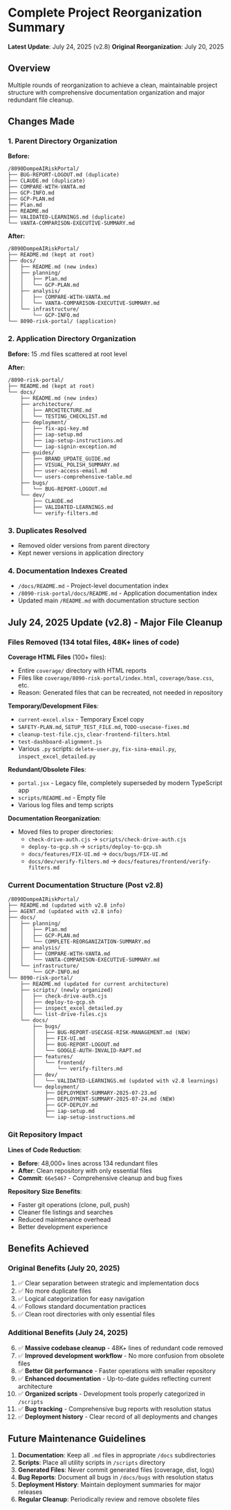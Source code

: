 # Complete Project Reorganization Summary

**Latest Update**: July 24, 2025 (v2.8)
**Original Reorganization**: July 20, 2025

## Overview
Multiple rounds of reorganization to achieve a clean, maintainable project structure with comprehensive documentation organization and major redundant file cleanup.

## Changes Made

### 1. Parent Directory Organization
**Before:**
```
/8090DompeAIRiskPortal/
├── BUG-REPORT-LOGOUT.md (duplicate)
├── CLAUDE.md (duplicate)
├── COMPARE-WITH-VANTA.md
├── GCP-INFO.md
├── GCP-PLAN.md
├── Plan.md
├── README.md
├── VALIDATED-LEARNINGS.md (duplicate)
└── VANTA-COMPARISON-EXECUTIVE-SUMMARY.md
```

**After:**
```
/8090DompeAIRiskPortal/
├── README.md (kept at root)
├── docs/
│   ├── README.md (new index)
│   ├── planning/
│   │   ├── Plan.md
│   │   └── GCP-PLAN.md
│   ├── analysis/
│   │   ├── COMPARE-WITH-VANTA.md
│   │   └── VANTA-COMPARISON-EXECUTIVE-SUMMARY.md
│   └── infrastructure/
│       └── GCP-INFO.md
└── 8090-risk-portal/ (application)
```

### 2. Application Directory Organization
**Before:** 15 .md files scattered at root level

**After:**
```
/8090-risk-portal/
├── README.md (kept at root)
└── docs/
    ├── README.md (new index)
    ├── architecture/
    │   ├── ARCHITECTURE.md
    │   └── TESTING_CHECKLIST.md
    ├── deployment/
    │   ├── fix-api-key.md
    │   ├── iap-setup.md
    │   ├── iap-setup-instructions.md
    │   └── iap-signin-exception.md
    ├── guides/
    │   ├── BRAND_UPDATE_GUIDE.md
    │   ├── VISUAL_POLISH_SUMMARY.md
    │   ├── user-access-email.md
    │   └── users-comprehensive-table.md
    ├── bugs/
    │   └── BUG-REPORT-LOGOUT.md
    └── dev/
        ├── CLAUDE.md
        ├── VALIDATED-LEARNINGS.md
        └── verify-filters.md
```

### 3. Duplicates Resolved
- Removed older versions from parent directory
- Kept newer versions in application directory

### 4. Documentation Indexes Created
- `/docs/README.md` - Project-level documentation index
- `/8090-risk-portal/docs/README.md` - Application documentation index
- Updated main `/README.md` with documentation structure section

## July 24, 2025 Update (v2.8) - Major File Cleanup

### Files Removed (134 total files, 48K+ lines of code)

**Coverage HTML Files** (100+ files):
- Entire `coverage/` directory with HTML reports
- Files like `coverage/8090-risk-portal/index.html`, `coverage/base.css`, etc.
- Reason: Generated files that can be recreated, not needed in repository

**Temporary/Development Files**:
- `current-excel.xlsx` - Temporary Excel copy
- `SAFETY-PLAN.md`, `SETUP_TEST_FILE.md`, `TODO-usecase-fixes.md`
- `cleanup-test-file.cjs`, `clear-frontend-filters.html`
- `test-dashboard-alignment.js`
- Various `.py` scripts: `delete-user.py`, `fix-sina-email.py`, `inspect_excel_detailed.py`

**Redundant/Obsolete Files**:
- `portal.jsx` - Legacy file, completely superseded by modern TypeScript app
- `scripts/README.md` - Empty file
- Various log files and temp scripts

**Documentation Reorganization**:
- Moved files to proper directories:
  - `check-drive-auth.cjs` → `scripts/check-drive-auth.cjs`
  - `deploy-to-gcp.sh` → `scripts/deploy-to-gcp.sh`
  - `docs/features/FIX-UI.md` → `docs/bugs/FIX-UI.md`
  - `docs/dev/verify-filters.md` → `docs/features/frontend/verify-filters.md`

### Current Documentation Structure (Post v2.8)

```
/8090DompeAIRiskPortal/
├── README.md (updated with v2.8 info)
├── AGENT.md (updated with v2.8 info)
├── docs/
│   ├── planning/
│   │   ├── Plan.md
│   │   ├── GCP-PLAN.md
│   │   └── COMPLETE-REORGANIZATION-SUMMARY.md
│   ├── analysis/
│   │   ├── COMPARE-WITH-VANTA.md
│   │   └── VANTA-COMPARISON-EXECUTIVE-SUMMARY.md
│   └── infrastructure/
│       └── GCP-INFO.md
└── 8090-risk-portal/
    ├── README.md (updated for current architecture)
    ├── scripts/ (newly organized)
    │   ├── check-drive-auth.cjs
    │   ├── deploy-to-gcp.sh
    │   ├── inspect_excel_detailed.py
    │   └── list-drive-files.cjs
    └── docs/
        ├── bugs/
        │   ├── BUG-REPORT-USECASE-RISK-MANAGEMENT.md (NEW)
        │   ├── FIX-UI.md
        │   ├── BUG-REPORT-LOGOUT.md
        │   └── GOOGLE-AUTH-INVALID-RAPT.md
        ├── features/
        │   └── frontend/
        │       └── verify-filters.md
        ├── dev/
        │   └── VALIDATED-LEARNINGS.md (updated with v2.8 learnings)
        └── deployment/
            ├── DEPLOYMENT-SUMMARY-2025-07-23.md
            ├── DEPLOYMENT-SUMMARY-2025-07-24.md (NEW)
            ├── GCP-DEPLOY.md
            ├── iap-setup.md
            └── iap-setup-instructions.md
```

### Git Repository Impact

**Lines of Code Reduction**:
- **Before**: 48,000+ lines across 134 redundant files
- **After**: Clean repository with only essential files
- **Commit**: `66e5467` - Comprehensive cleanup and bug fixes

**Repository Size Benefits**:
- Faster git operations (clone, pull, push)
- Cleaner file listings and searches
- Reduced maintenance overhead
- Better development experience

## Benefits Achieved

### Original Benefits (July 20, 2025)
1. ✅ Clear separation between strategic and implementation docs
2. ✅ No more duplicate files
3. ✅ Logical categorization for easy navigation
4. ✅ Follows standard documentation practices
5. ✅ Clean root directories with only essential files

### Additional Benefits (July 24, 2025)
6. ✅ **Massive codebase cleanup** - 48K+ lines of redundant code removed
7. ✅ **Improved development workflow** - No more confusion from obsolete files
8. ✅ **Better Git performance** - Faster operations with smaller repository
9. ✅ **Enhanced documentation** - Up-to-date guides reflecting current architecture
10. ✅ **Organized scripts** - Development tools properly categorized in `/scripts`
11. ✅ **Bug tracking** - Comprehensive bug reports with resolution status
12. ✅ **Deployment history** - Clear record of all deployments and changes

## Future Maintenance Guidelines

1. **Documentation**: Keep all `.md` files in appropriate `/docs` subdirectories
2. **Scripts**: Place all utility scripts in `/scripts` directory
3. **Generated Files**: Never commit generated files (coverage, dist, logs)
4. **Bug Reports**: Document all bugs in `/docs/bugs` with resolution status
5. **Deployment History**: Maintain deployment summaries for major releases
6. **Regular Cleanup**: Periodically review and remove obsolete files